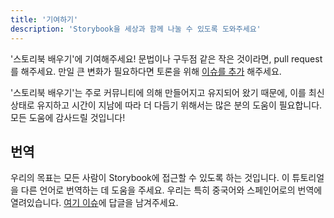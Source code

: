 ```yaml
---
title: '기여하기'
description: 'Storybook을 세상과 함께 나눌 수 있도록 도와주세요'
---
```


'스토리북 배우기'에 기여해주세요! 문법이나 구두점 같은 작은 것이라면, pull request를 해주세요. 만일 큰 변화가 필요하다면 토론을 위해 [이슈를 추가](https://github.com/chromaui/learnstorybook.com/issues) 해주세요.

'스토리북 배우기'는 주로 커뮤니티에 의해 만들어지고 유지되어 왔기 때문에, 이를 최신 상태로 유지하고 시간이 지남에 따라 더 다듬기 위해서는 많은 분의 도움이 필요합니다. 모든 도움에 감사드릴 것입니다!

## 번역

우리의 목표는 모든 사람이 Storybook에 접근할 수 있도록 하는 것입니다. 이 튜토리얼을 다른 언어로 번역하는 데 도움을 주세요. 우리는 특히 중국어와 스페인어로의 번역에 열려있습니다. [여기 이슈](https://github.com/chromaui/learnstorybook.com/issues/3)에 답글을 남겨주세요.
